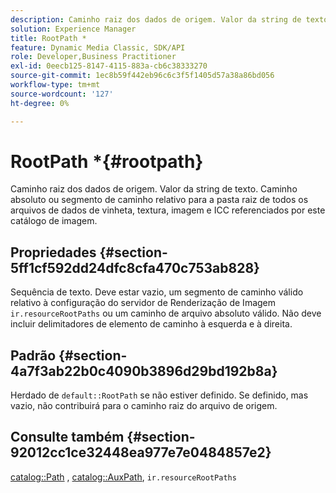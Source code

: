 ```yaml
---
description: Caminho raiz dos dados de origem. Valor da string de texto. Caminho absoluto ou segmento de caminho relativo para a pasta raiz de todos os arquivos de dados de vinheta, textura, imagem e ICC referenciados por este catálogo de imagem.
solution: Experience Manager
title: RootPath *
feature: Dynamic Media Classic, SDK/API
role: Developer,Business Practitioner
exl-id: 0eecb125-8147-4115-883a-cb6c38333270
source-git-commit: 1ec8b59f442eb96c6c3f5f1405d57a38a86bd056
workflow-type: tm+mt
source-wordcount: '127'
ht-degree: 0%

---
```


# RootPath *{#rootpath}

Caminho raiz dos dados de origem. Valor da string de texto. Caminho absoluto ou segmento de caminho relativo para a pasta raiz de todos os arquivos de dados de vinheta, textura, imagem e ICC referenciados por este catálogo de imagem.

## Propriedades {#section-5ff1cf592dd24dfc8cfa470c753ab828}

Sequência de texto. Deve estar vazio, um segmento de caminho válido relativo à configuração do servidor de Renderização de Imagem `ir.resourceRootPaths` ou um caminho de arquivo absoluto válido. Não deve incluir delimitadores de elemento de caminho à esquerda e à direita.

## Padrão {#section-4a7f3ab22b0c4090b3896d29bd192b8a}

Herdado de `default::RootPath` se não estiver definido. Se definido, mas vazio, não contribuirá para o caminho raiz do arquivo de origem.

## Consulte também {#section-92012cc1ce32448ea977e7e0484857e2}

[catalog::Path](../../../../../ir-api/material-cat/image-rendering-api-ref/c-ir-material-catalog/c-ir-material-data-reference/r-ir-path.md#reference-59ebb624250a4965ad1737578a2ab590) ,  [catalog::AuxPath](../../../../../ir-api/material-cat/image-rendering-api-ref/c-ir-material-catalog/c-ir-material-data-reference/r-ir-auxpath.md#reference-943ad5ee3c3b4b06bbcbb005db0dc969),  `ir.resourceRootPaths`
